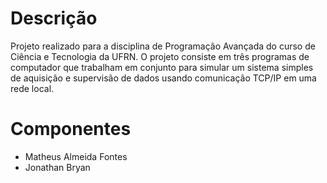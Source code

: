 # Descrição
Projeto realizado para a disciplina de Programação Avançada do curso de Ciência e Tecnologia da UFRN.
O projeto consiste em três programas de computador que trabalham em conjunto para simular um sistema simples de aquisição e supervisão de dados usando comunicação TCP/IP em uma rede local.

# Componentes
- Matheus Almeida Fontes
- Jonathan Bryan